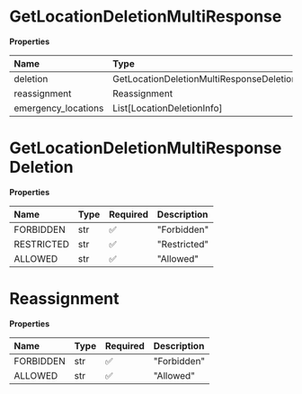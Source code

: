 # GetLocationDeletionMultiResponse

**Properties**

| Name                | Type                                     | Required | Description |
| :------------------ | :--------------------------------------- | :------- | :---------- |
| deletion            | GetLocationDeletionMultiResponseDeletion | ❌       |             |
| reassignment        | Reassignment                             | ❌       |             |
| emergency_locations | List[LocationDeletionInfo]               | ❌       |             |

# GetLocationDeletionMultiResponseDeletion

**Properties**

| Name       | Type | Required | Description  |
| :--------- | :--- | :------- | :----------- |
| FORBIDDEN  | str  | ✅       | "Forbidden"  |
| RESTRICTED | str  | ✅       | "Restricted" |
| ALLOWED    | str  | ✅       | "Allowed"    |

# Reassignment

**Properties**

| Name      | Type | Required | Description |
| :-------- | :--- | :------- | :---------- |
| FORBIDDEN | str  | ✅       | "Forbidden" |
| ALLOWED   | str  | ✅       | "Allowed"   |

<!-- This file was generated by liblab | https://liblab.com/ -->
